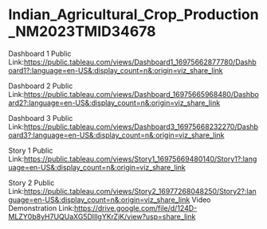 # Indian_Agricultural_Crop_Production_NM2023TMID34678
Dashboard 1 Public Link:https://public.tableau.com/views/Dashboard1_16975662877780/Dashboard1?:language=en-US&:display_count=n&:origin=viz_share_link

Dashboard 2 Public Link:https://public.tableau.com/views/Dashboard_16975665968480/Dashboard2?:language=en-US&:display_count=n&:origin=viz_share_link

Dashboard 3 Public Link:https://public.tableau.com/views/Dashboard3_16975668232270/Dashboard3?:language=en-US&:display_count=n&:origin=viz_share_link

Story 1 Public Link:https://public.tableau.com/views/Story1_16975669480140/Story1?:language=en-US&:display_count=n&:origin=viz_share_link

Story 2 Public Link:https://public.tableau.com/views/Story2_16977268048250/Story2?:language=en-US&:display_count=n&:origin=viz_share_link
Video Demonstration Link:https://drive.google.com/file/d/124D-MLZY0b8yH7UQUaXG5DlIlgYKrZjK/view?usp=share_link
